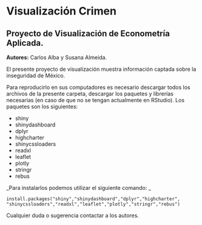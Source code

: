 # Visualización Crimen

## Proyecto de Visualización de Econometría Aplicada.

**Autores:** Carlos Alba y Susana Almeida.

El presente proyecto de visualización muestra información captada sobre la inseguridad de México. 

Para reproducirlo en sus computadores es necesario descargar todos los archivos de la presente carpeta, descargar los paquetes y librerías necesarias (en caso de que no se tengan actualmente en RStudio). Los paquetes son los siguientes: 

* shiny
* shinydashboard
* dplyr
* highcharter
* shinycssloaders
* readxl
* leaflet
* plotly
* stringr
* rebus

_Para instalarlos podemos utilizar el siguiente comando: _ 

`install.packages("shiny","shinydashboard","dplyr","highcharter",
"shinycssloaders","readxl","leaflet","plotly","stringr","rebus")`

Cualquier duda o sugerencia contactar a los autores. 






